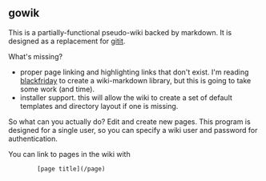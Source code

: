 ## gowik

This is a partially-functional pseudo-wiki backed by markdown. It is
designed as a replacement for [gitit](http://www.gitit.net).

What's missing?

* proper page linking and highlighting links that don't exist. I'm reading
[blackfriday](https://github.com/russross/blackfriday) to create a
wiki-markdown library, but this is going to take some work (and time).
* installer support. this will allow the wiki to create a set of default
templates and directory layout if one is missing.

So what can you actually do? Edit and create new pages. This program
is designed for a single user, so you can specify a wiki user and
password for authentication. 

You can link to pages in the wiki with
```
        [page title](/page)
```

